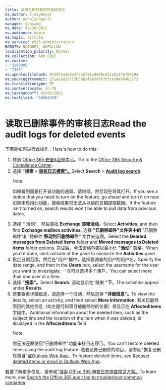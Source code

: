 ```yaml
---
title: 读取已删除事件的审核日志
ms.author: v-aiyengar
author: AshaIyengar21
manager: dansimp
ms.date: 02/26/2021
ms.audience: Admin
ms.topic: article
ms.service: o365-administration
ROBOTS: NOINDEX, NOFOLLOW
localization_priority: Normal
ms.collection: Adm_O365
ms.custom:
- "3100005"
- "7327"
ms.openlocfilehash: 9739fb1eb8e4f5adf81cd699c851a51176f0429e
ms.sourcegitcommit: 251e2e82571fb3bb1fbe3dbf7bfca30e004b3373
ms.translationtype: MT
ms.contentlocale: zh-CN
ms.lasthandoff: 03/05/2021
ms.locfileid: "50464370"
---
```

# <a name="read-the-audit-logs-for-deleted-events"></a><span data-ttu-id="d9579-102">读取已删除事件的审核日志</span><span class="sxs-lookup"><span data-stu-id="d9579-102">Read the audit logs for deleted events</span></span>

<span data-ttu-id="d9579-103">下面是如何进行此操作：</span><span class="sxs-lookup"><span data-stu-id="d9579-103">Here's how to do this:</span></span>

1. <span data-ttu-id="d9579-104">转到 [Office 365 安全&合规中心](https://go.microsoft.com/fwlink/p/?linkid=2077143)。</span><span class="sxs-lookup"><span data-stu-id="d9579-104">Go to the [Office 365 Security & Compliance Center](https://go.microsoft.com/fwlink/p/?linkid=2077143).</span></span>
1. <span data-ttu-id="d9579-105">选择 **"搜索**  >  [**审核日志搜索"。**](https://go.microsoft.com/fwlink/?linkid=2103759)</span><span class="sxs-lookup"><span data-stu-id="d9579-105">Select **Search** > [**Audit log search**](https://go.microsoft.com/fwlink/?linkid=2103759).</span></span>
    > [!NOTE]
    > <span data-ttu-id="d9579-106">如果看到需要打开该功能的通知，请继续，然后现在将其打开。</span><span class="sxs-lookup"><span data-stu-id="d9579-106">If you see a notice that you need to turn on the feature, go ahead and turn it on now.</span></span> <span data-ttu-id="d9579-107">如果未启用此功能，搜索结果将无法从以前的日期提取数据。</span><span class="sxs-lookup"><span data-stu-id="d9579-107">If the feature isn't turned on, search results won't be able to pull data from previous dates.</span></span>
1. <span data-ttu-id="d9579-108">选择 **"** 活动"，然后查找 **Exchange 邮箱活动**。</span><span class="sxs-lookup"><span data-stu-id="d9579-108">Select **Activities**, and then find **Exchange mailbox activities**.</span></span> <span data-ttu-id="d9579-109">选择 **"已删除邮件"文件夹中的** "已删除邮件"和"将邮件 **移动到已删除邮件"** 文件夹选项。</span><span class="sxs-lookup"><span data-stu-id="d9579-109">Select the **Deleted messages from Deleted Items** folder and **Moved messages to Deleted Items** folder options.</span></span> <span data-ttu-id="d9579-110">完成后，单击窗格外部以最小化 **"活动"** 窗格。</span><span class="sxs-lookup"><span data-stu-id="d9579-110">When you're done, click outside of the pane to minimize the **Activities** pane.</span></span>
1. <span data-ttu-id="d9579-111">指定日期范围，然后在"用户"框中，选择要调查的用户的用户名。</span><span class="sxs-lookup"><span data-stu-id="d9579-111">Specify the date range, and then in the **Users** box, select the username for the user you want to investigate.</span></span> <span data-ttu-id="d9579-112">一次可以选择多个用户。</span><span class="sxs-lookup"><span data-stu-id="d9579-112">You can select more than one user at a time.</span></span>
1. <span data-ttu-id="d9579-113">选择 **"搜索"。**</span><span class="sxs-lookup"><span data-stu-id="d9579-113">Select **Search**.</span></span> <span data-ttu-id="d9579-114">活动显示在"结果 **"下**。</span><span class="sxs-lookup"><span data-stu-id="d9579-114">The activities appear under **Results**.</span></span>
1. <span data-ttu-id="d9579-115">若要查看详细信息，请选择一个活动，然后选择 **"详细信息"。**</span><span class="sxs-lookup"><span data-stu-id="d9579-115">To view the details, select an activity, and then select **More Information**.</span></span> <span data-ttu-id="d9579-116">有关已删除项目的其他信息（如主题行和项目被删除时的位置）将显示在 **AffectedItems** 字段中。</span><span class="sxs-lookup"><span data-stu-id="d9579-116">Additional information about the deleted item, such as the subject line and the location of the item when it was deleted, is displayed in the **AffectedItems** field.</span></span>
    > [!NOTE]
    > <span data-ttu-id="d9579-117">你无法还原使用"已删除邮件"功能审核日志项目。</span><span class="sxs-lookup"><span data-stu-id="d9579-117">You can't restore deleted items using the audit log feature.</span></span> <span data-ttu-id="d9579-118">若要还原已删除的项目，请参阅"恢复已删除项目"[或Outlook Web App。](https://go.microsoft.com/fwlink/?linkid=2103759)</span><span class="sxs-lookup"><span data-stu-id="d9579-118">To restore deleted items, see [Recover deleted items or email in Outlook Web App](https://go.microsoft.com/fwlink/?linkid=2103759).</span></span>

<span data-ttu-id="d9579-119">若要了解更多信息，请参阅["搜索 Office 365 审核日志排查常见方案。](https://go.microsoft.com/fwlink/?linkid=2103944)</span><span class="sxs-lookup"><span data-stu-id="d9579-119">To learn more, see [Search the Office 365 audit log to troubleshoot common scenarios](https://go.microsoft.com/fwlink/?linkid=2103944).</span></span>
